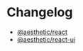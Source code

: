 # Changelog

- [@aesthetic/react](./packages/react/CHANGELOG.md)
- [@aesthetic/react-ui](./packages/react-ui/CHANGELOG.md)
